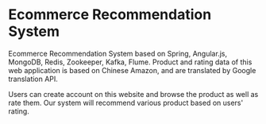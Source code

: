 ﻿# Ecommerce Recommendation System

Ecommerce Recommendation System based on Spring, Angular.js, MongoDB, Redis, Zookeeper, Kafka, Flume.
Product and rating data of this web application is based on Chinese Amazon, and are translated by Google translation API.

Users can create account on this website and browse the product as well as rate them.
Our system will recommend various product based on users' rating.
